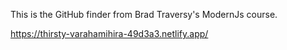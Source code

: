 This is the GitHub finder from Brad Traversy's ModernJs course.

https://thirsty-varahamihira-49d3a3.netlify.app/
